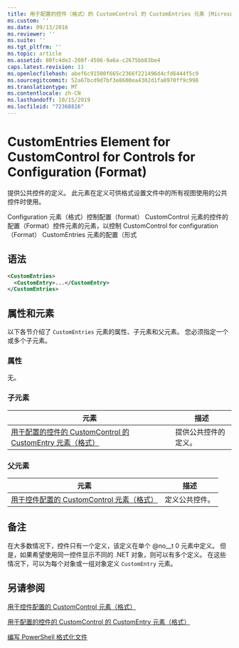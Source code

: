 ```yaml
---
title: 用于配置的控件（格式）的 CustomControl 的 CustomEntries 元素 |Microsoft Docs
ms.custom: ''
ms.date: 09/13/2016
ms.reviewer: ''
ms.suite: ''
ms.tgt_pltfrm: ''
ms.topic: article
ms.assetid: 80fc4de2-208f-4506-9a6a-c2675bb83be4
caps.latest.revision: 11
ms.openlocfilehash: abef6c91500f665c2366f221496d4cfd6444f5c9
ms.sourcegitcommit: 52a67bcd9d7bf3e8600ea4302d1fa8970ff9c998
ms.translationtype: MT
ms.contentlocale: zh-CN
ms.lasthandoff: 10/15/2019
ms.locfileid: "72368816"
---
```

# <a name="customentries-element-for-customcontrol-for-controls-for-configuration-format"></a>CustomEntries Element for CustomControl for Controls for Configuration (Format)

提供公共控件的定义。 此元素在定义可供格式设置文件中的所有视图使用的公共控件时使用。

Configuration 元素（格式）控制配置（format） CustomControl 元素的控件的配置（Format）控件元素的元素，以控制 CustomControl for configuration （Format） CustomEntries 元素的配置（形式

## <a name="syntax"></a>语法

```xml
<CustomEntries>
  <CustomEntry>...</CustomEntry>
</CustomEntries>

```

## <a name="attributes-and-elements"></a>属性和元素

以下各节介绍了 `CustomEntries` 元素的属性、子元素和父元素。 您必须指定一个或多个子元素。

### <a name="attributes"></a>属性

无。

### <a name="child-elements"></a>子元素

|元素|描述|
|-------------|-----------------|
|[用于配置的控件的 CustomControl 的 CustomEntry 元素（格式）](./customentry-element-for-customcontrol-for-controls-for-configuration-format.md)|提供公共控件的定义。|

### <a name="parent-elements"></a>父元素

|元素|描述|
|-------------|-----------------|
|[用于控件配置的 CustomControl 元素（格式）](./customcontrol-element-for-control-for-controls-for-configuration-format.md)|定义公共控件。|

## <a name="remarks"></a>备注

在大多数情况下，控件只有一个定义，该定义在单个 @no__t 0 元素中定义。 但是，如果希望使用同一控件显示不同的 .NET 对象，则可以有多个定义。 在这些情况下，可以为每个对象或一组对象定义 `CustomEntry` 元素。

## <a name="see-also"></a>另请参阅

[用于控件配置的 CustomControl 元素（格式）](./customcontrol-element-for-control-for-controls-for-configuration-format.md)

[用于配置的控件的 CustomControl 的 CustomEntry 元素（格式）](./customentry-element-for-customcontrol-for-controls-for-configuration-format.md)

[编写 PowerShell 格式化文件](./writing-a-powershell-formatting-file.md)
